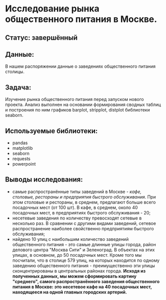 # Исследование рынка общественного питания в Москве.
## Статус: завершённый
## Данные:
В нашем распоряжении данные о заведениях общественного питания столицы.
## Задача:
Изучение рынка общественного питания перед запуском нового проекта. Анализ выполнен на основании формирования сводных таблиц и построения по ним графиков barplot, stripplot, distplot библиотеки seaborn.
## Используемые библиотеки:
- pandas
- matplotlib 
- seaborn 
- requests 
- powerpoint
## Выводы исследования:
- самые распространённые типы заведений в Москве - *кафе, столовые, рестораны и предприятия быстрого обслуживания*. При этом столовые и рестораны, в среднем, предлагают больше всего посадочных мест (от 100 шт). В кафе, в среднем, около 40 посадочных мест, в предприятиях быстрого обслуживания - 20;
- несетевые заведения по количеству превосходят сетевые в несколько раз. В сравнении с другими видами заведений, сетевое распространение наиболее свойственно предприятиям быстрого обслуживания;
- найдено 10 улиц с наибольшим количество заведений общественного питания - это самые длинные улицы города, район делового центра "Москва Сити" и Зеленоград. В объектах на этих улицах, в основном, до 50 посадочных мест. Кроме того мы посчитали, что в столице 579 улиц, на которых находится по одному заведению общественного питания - преимущественно эти улицы сконцентрированы в центральных районах города.
**Исходя из полученных данных, мы можем сформировать картину "среднего", самого распространённого заведения общественного питания в Москве: это несетевое кафе на 40 посадочных мест, находящееся на одной главных городских артерий.**
